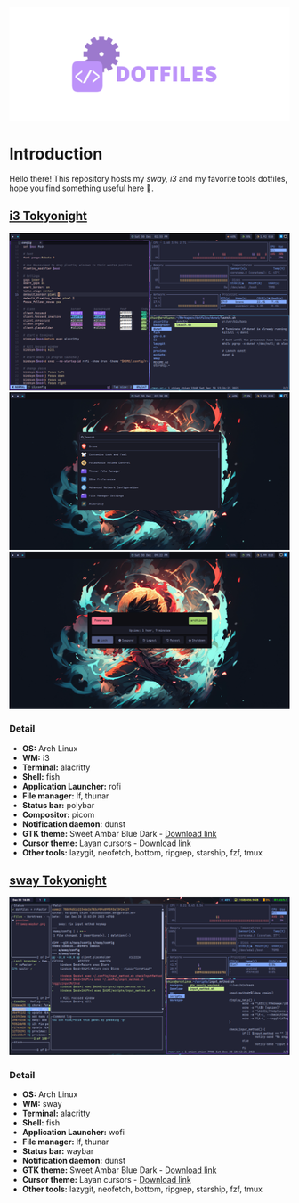 <div align="center">
  <img src="./assets/dotfiles.png">
</div>

# Introduction

Hello there! This repository hosts my _sway, i3_ and my favorite tools dotfiles, hope you find something useful here 🚀.

## [i3 Tokyonight](./i3/)

![alacritty](./assets/i3wm-nvim-alacritty.png)
![rofi-launcher](./assets/rofi.png)
![powermenu](./assets/powermenu.png)

### Detail

- **OS:** Arch Linux
- **WM:** i3
- **Terminal:** alacritty
- **Shell:** fish
- **Application Launcher:** rofi
- **File manager:** lf, thunar
- **Status bar:** polybar
- **Compositor:** picom
- **Notification daemon:** dunst
- **GTK theme:** Sweet Ambar Blue Dark - [Download link](https://www.gnome-look.org/p/1253385)
- **Cursor theme:** Layan cursors - [Download link](https://www.gnome-look.org/p/1365214)
- **Other tools:** lazygit, neofetch, bottom, ripgrep, starship, fzf, tmux

## [sway Tokyonight](./sway/)

![terminal](./assets/sway-lazygit.png)

### Detail

- **OS:** Arch Linux
- **WM:** sway
- **Terminal:** alacritty
- **Shell:** fish
- **Application Launcher:** wofi
- **File manager:** lf, thunar
- **Status bar:** waybar
- **Notification daemon:** dunst
- **GTK theme:** Sweet Ambar Blue Dark - [Download link](https://www.gnome-look.org/p/1253385)
- **Cursor theme:** Layan cursors - [Download link](https://www.gnome-look.org/p/1365214)
- **Other tools:** lazygit, neofetch, bottom, ripgrep, starship, fzf, tmux
